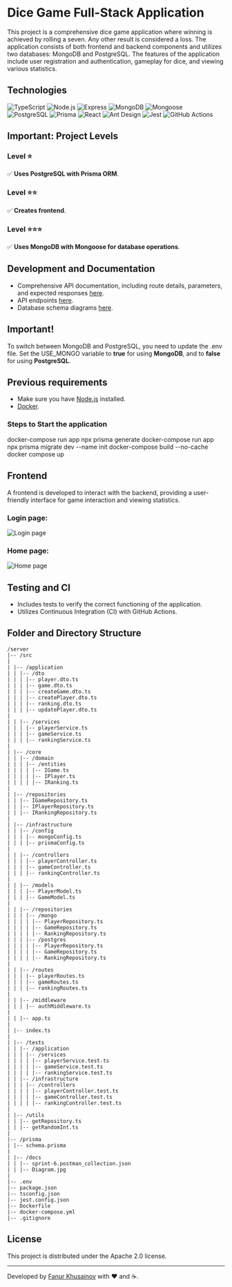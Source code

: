# Dice Game Full-Stack Application

This project is a comprehensive dice game application where winning is achieved by rolling a seven. Any other result is considered a loss. The application consists of both frontend and backend components and utilizes two databases: MongoDB and PostgreSQL. The features of the application include user registration and authentication, gameplay for dice, and viewing various statistics.

## Technologies

![TypeScript](https://img.shields.io/badge/-TypeScript-3178C6?style=flat-square&logo=typescript&logoColor=white)
![Node.js](https://img.shields.io/badge/-Node.js-339933?style=flat-square&logo=nodedotjs&logoColor=white)
![Express](https://img.shields.io/badge/-Express-000000?style=flat-square&logo=express&logoColor=white)
![MongoDB](https://img.shields.io/badge/-MongoDB-47A248?style=flat-square&logo=mongodb&logoColor=white)
![Mongoose](https://img.shields.io/badge/-Mongoose-880000?style=flat-square&logo=mongoose&logoColor=white)
![PostgreSQL](https://img.shields.io/badge/-PostgreSQL-336791?style=flat-square&logo=postgresql&logoColor=white)
![Prisma](https://img.shields.io/badge/-Prisma-2D3748?style=flat-square&logo=prisma&logoColor=white)
![React](https://img.shields.io/badge/-React-61DAFB?style=flat-square&logo=react&logoColor=black)
![Ant Design](https://img.shields.io/badge/-Ant_Design-0170FE?style=flat-square&logo=antdesign&logoColor=white)
![Jest](https://img.shields.io/badge/-Jest-C21325?style=flat-square&logo=jest&logoColor=white)
![GitHub Actions](https://img.shields.io/badge/-GitHub_Actions-2088FF?style=flat-square&logo=github-actions&logoColor=white)

## Important: Project Levels

### Level ⭐️

✅ **Uses PostgreSQL with Prisma ORM**.

### Level ⭐️⭐️ 

✅ **Creates frontend**.

### Level ⭐️⭐️⭐️

✅ **Uses MongoDB with Mongoose for database operations**.

## Development and Documentation

- Comprehensive API documentation, including route details, parameters, and expected responses [here](server/docs/sprint-6.postman_collection.json).
- API endpoints [here](./API.md).
- Database schema diagrams [here](server/docs/Diagram.jpg).

## Important!

To switch between MongoDB and PostgreSQL, you need to update the .env file. Set the USE_MONGO variable to **true** for using **MongoDB**, and to **false** for using **PostgreSQL**.

## Previous requirements

- Make sure you have [Node.js](https://nodejs.org/en/download/package-manager) installed.
- [Docker](https://www.docker.com/products/docker-desktop/).

### Steps to Start the application


docker-compose run app npx prisma generate
docker-compose run app npx prisma migrate dev --name init
docker-compose build --no-cache
docker compose up

## Frontend

A frontend is developed to interact with the backend, providing a user-friendly interface for game interaction and viewing statistics.

### Login page:

![Login page](./login.png)

### Home page:

![Home page](./home.png)

## Testing and CI

- Includes tests to verify the correct functioning of the application.
- Utilizes Continuous Integration (CI) with GitHub Actions.


## Folder and Directory Structure

```
/server
|-- /src
|
| |-- /application
| | |-- /dto
| | | |-- player.dto.ts
| | | |-- game.dto.ts
| | | |-- createGame.dto.ts
| | | |-- createPlayer.dto.ts
| | | |-- ranking.dto.ts
| | | |-- updatePlayer.dto.ts
|
| | |-- /services
| | | |-- playerService.ts
| | | |-- gameService.ts
| | | |-- rankingService.ts
|
| |-- /core
| | |-- /domain
| | | |-- /entities
| | | | |-- IGame.ts
| | | | |-- IPlayer.ts
| | | | |-- IRanking.ts
|
| |-- /repositories
| | |-- IGameRepository.ts
| | |-- IPlayerRepository.ts
| | |-- IRankingRepository.ts
|
| |-- /infrastructure
| | |-- /config
| | | |-- mongoConfig.ts
| | | |-- prismaConfig.ts
|
| | |-- /controllers
| | | |-- playerController.ts
| | | |-- gameController.ts
| | | |-- rankingController.ts
|
| | |-- /models
| | | |-- PlayerModel.ts
| | | |-- GameModel.ts
|
| | |-- /repositories
| | | |-- /mongo
| | | | |-- PlayerRepository.ts
| | | | |-- GameRepository.ts
| | | | |-- RankingRepository.ts
| | | |-- /postgres
| | | | |-- PlayerRepository.ts
| | | | |-- GameRepository.ts
| | | | |-- RankingRepository.ts
|
| | |-- /routes
| | | |-- playerRoutes.ts
| | | |-- gameRoutes.ts
| | | |-- rankingRoutes.ts
|
| | |-- /middleware
| | | |-- authMiddleware.ts
|
| | |-- app.ts
|
| |-- index.ts
|
| |-- /tests
| | |-- /application
| | | |-- /services
| | | | |-- playerService.test.ts
| | | | |-- gameService.test.ts
| | | | |-- rankingService.test.ts
| | |-- /infrastructure
| | | |-- /controllers
| | | | |-- playerController.test.ts
| | | | |-- gameController.test.ts
| | | | |-- rankingController.test.ts
|
| |-- /utils
| | |-- getRepository.ts
| | |-- getRandomInt.ts
|
|-- /prisma
| |-- schema.prisma
|
| |-- /docs
| | |-- sprint-6.postman_collection.json
| | |-- Diagram.jpg
|
|-- .env
|-- package.json
|-- tsconfig.json
|-- jest.config.json
|-- Dockerfile
|-- docker-compose.yml
|-- .gitignore
```

## License

This project is distributed under the Apache 2.0 license.

---

Developed by [Fanur Khusainov](https://www.linkedin.com/in/fanur-khusainov-ab86b2102/) with ❤️ and ☕.
